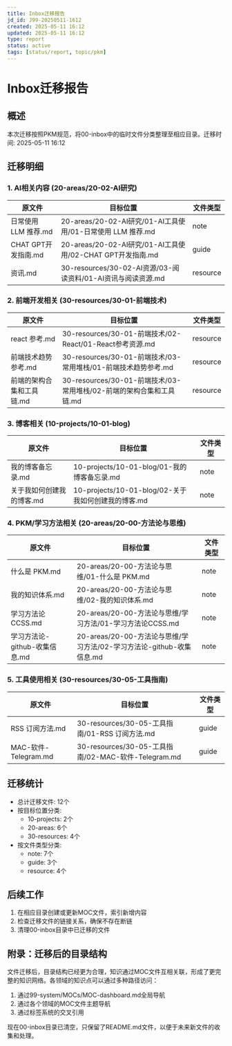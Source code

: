 ```yaml
---
title: Inbox迁移报告
jd_id: J99-20250511-1612
created: 2025-05-11 16:12
updated: 2025-05-11 16:12
type: report
status: active
tags: [status/report, topic/pkm]
---
```


# Inbox迁移报告

## 概述

本次迁移按照PKM规范，将00-inbox中的临时文件分类整理至相应目录。迁移时间: 2025-05-11 16:12

## 迁移明细

### 1. AI相关内容 (20-areas/20-02-AI研究)

| 原文件 | 目标位置 | 文件类型 |
|-------|---------|---------|
| 日常使用 LLM 推荐.md | 20-areas/20-02-AI研究/01-AI工具使用/01-日常使用 LLM 推荐.md | note |
| CHAT GPT开发指南.md | 20-areas/20-02-AI研究/01-AI工具使用/02-CHAT GPT开发指南.md | guide |
| 资讯.md | 30-resources/30-02-AI资源/03-阅读资料/01-AI资讯与阅读资源.md | resource |

### 2. 前端开发相关 (30-resources/30-01-前端技术)

| 原文件 | 目标位置 | 文件类型 |
|-------|---------|---------|
| react 参考.md | 30-resources/30-01-前端技术/02-React/01-React参考资源.md | resource |
| 前端技术趋势参考.md | 30-resources/30-01-前端技术/03-常用堆栈/01-前端技术趋势参考.md | resource |
| 前端的架构合集和工具链.md | 30-resources/30-01-前端技术/03-常用堆栈/02-前端的架构合集和工具链.md | resource |

### 3. 博客相关 (10-projects/10-01-blog)

| 原文件 | 目标位置 | 文件类型 |
|-------|---------|---------|
| 我的博客备忘录.md | 10-projects/10-01-blog/01-我的博客备忘录.md | note |
| 关于我如何创建我的博客.md | 10-projects/10-01-blog/02-关于我如何创建我的博客.md | note |

### 4. PKM/学习方法相关 (20-areas/20-00-方法论与思维)

| 原文件 | 目标位置 | 文件类型 |
|-------|---------|---------|
| 什么是 PKM.md | 20-areas/20-00-方法论与思维/01-什么是 PKM.md | note |
| 我的知识体系.md | 20-areas/20-00-方法论与思维/02-我的知识体系.md | note |
| 学习方法论CCSS.md | 20-areas/20-00-方法论与思维/学习方法/01-学习方法论CCSS.md | note |
| 学习方法论-github-收集信息.md | 20-areas/20-00-方法论与思维/学习方法/02-学习方法论-github-收集信息.md | note |

### 5. 工具使用相关 (30-resources/30-05-工具指南)

| 原文件 | 目标位置 | 文件类型 |
|-------|---------|---------|
| RSS 订阅方法.md | 30-resources/30-05-工具指南/01-RSS 订阅方法.md | guide |
| MAC-软件-Telegram.md | 30-resources/30-05-工具指南/02-MAC-软件-Telegram.md | guide |

## 迁移统计

- 总计迁移文件: 12个
- 按目标位置分类:
  - 10-projects: 2个
  - 20-areas: 6个
  - 30-resources: 4个
- 按文件类型分类:
  - note: 7个
  - guide: 3个
  - resource: 4个

## 后续工作

1. 在相应目录创建或更新MOC文件，索引新增内容
2. 检查迁移文件的链接关系，确保不存在断链
3. 清理00-inbox目录中已迁移的文件

## 附录：迁移后的目录结构

文件迁移后，目录结构已经更为合理，知识通过MOC文件互相关联，形成了更完整的知识网络。各领域的知识点可以通过多种路径访问：

1. 通过99-system/MOCs/MOC-dashboard.md全局导航
2. 通过各个领域的MOC文件主题导航
3. 通过标签系统的交叉引用

现在00-inbox目录已清空，只保留了README.md文件，以便于未来新文件的收集和处理。 